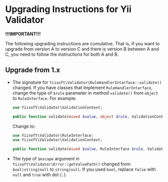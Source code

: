 # Upgrading Instructions for Yii Validator

**!!!IMPORTANT!!!**

The following upgrading instructions are cumulative. That is,
if you want to upgrade from version A to version C and there is
version B between A and C, you need to follow the instructions
for both A and B.

## Upgrade from 1.x

* The signature for `Yiisoft\Validator\RuleHandlerIntarface::validate()` changed. If you have classes that implement 
  `RuleHandlerIntarface`, change the type of `$rule` parameter in method `validate()` from `object` to `RuleInterface`. 
  For example:

  ```php
  use Yiisoft\Validator\ValidationContext;
  
  public function validate(mixed $value, object $rule, ValidationContext $context): Result;
  ```
  
  Change to:

  ```php
  use Yiisoft\Validator\RuleInterface;
  use Yiisoft\Validator\ValidationContext;

  public function validate(mixed $value, RuleInterface $rule, ValidationContext $context): Result;
  ```
  
* The type of `$escape` argument in `Yiisoft\Validator\Error::getValuePath()` changed from `bool|string|null` to 
  `string|null`. If you used `bool`, replace `false` with `null` and `true` with dot (`.`).
